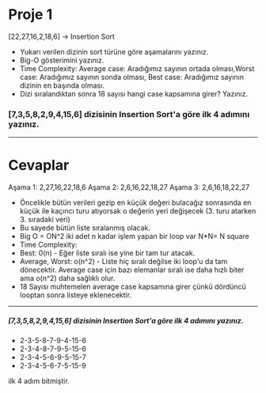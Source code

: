 #  Proje 1
[22,27,16,2,18,6] -> Insertion Sort

* Yukarı verilen dizinin sort türüne göre aşamalarını yazınız.
* Big-O gösterimini yazınız.
* Time Complexity: Average case: Aradığımız sayının ortada olması,Worst case: Aradığımız sayının sonda olması, Best case: Aradığımız sayının dizinin en başında olması.
* Dizi sıralandıktan sonra 18 sayısı hangi case kapsamına girer? Yazınız.


###  [7,3,5,8,2,9,4,15,6] dizisinin Insertion Sort'a göre ilk 4 adımını yazınız.
--------------------

# Cevaplar

Aşama 1: 2,27,16,22,18,6
Aşama 2: 2,6,16,22,18,27
Aşama 3: 2,6,16,18,22,27


- Öncelikle bütün verileri gezip en küçük değeri bulacağız sonrasında en küçük ile kaçıncı turu atıyorsak o değerin yeri değişecek (3. turu atarken 3. sıradaki veri)
- Bu sayede bütün liste sıralanmış olacak.
- Big O = ON^2 iki adet n kadar işlem yapan bir loop var N*N= N square
- Time Complexity:
- Best: 0(n) - Eğer liste sıralı ise yine bir tam tur atacak.
- Average, Worst: o(n^2) - Liste hiç sıralı değilse iki loop'u da tam dönecektir. Average case için bazı elemanlar sıralı ise daha hızlı biter ama o(n^2) daha sağlıklı olur.
- 18 Sayısı muhtemelen average case kapsamına girer çünkü dördüncü looptan sonra listeye eklenecektir.

---
#####  [7,3,5,8,2,9,4,15,6] dizisinin Insertion Sort'a göre ilk 4 adımını yazınız.
* 2-3-5-8-7-9-4-15-6
* 2-3-4-8-7-9-5-15-6
* 2-3-4-5-6-9-5-15-7
* 2-3-4-5-6-7-5-15-9

ilk 4 adım bitmiştir.
